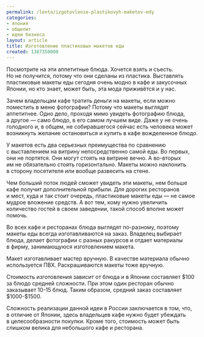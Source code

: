 ```yaml
---
permalink: /lenta/izgotovlenie-plastikovyh-maketov-edy
categories:
- япония
- общепит
- идеи бизнеса
layout: article
title: Изготовление пластиковых макетов еды
created: 1387350000
---
```

<p>Посмотрите на&nbsp;эти аппетитные блюда. Хочется взять и&nbsp;съесть. Но&nbsp;не&nbsp;получится, потому что они сделаны из&nbsp;пластика. Выставлять пластиковые макеты еды сегодня очень модно в&nbsp;кафе и&nbsp;закусочных Японии, но&nbsp;кто знает, может быть, эта мода приживётся и&nbsp;у&nbsp;нас.</p>
<p>Зачем владельцам кафе тратить деньги на&nbsp;макеты, если можно поместить в&nbsp;меню фотографии? Потому что макеты выглядят аппетитнее. Одно дело, проходя мимо увидеть фотографию блюда, а&nbsp;другое&nbsp;— само блюдо, в&nbsp;его самом лучшем виде. Даже у&nbsp;не&nbsp;очень голодного&nbsp;и, в&nbsp;общем, не&nbsp;собиравшегося сейчас есть человека может возникнуть желание остановиться и&nbsp;купить в&nbsp;кафе вожделенное блюдо.</p>
<!--break-->
<p>У&nbsp;макетов есть два серьезных преимущества по&nbsp;сравнению с&nbsp;выставлением на&nbsp;витрину непосредственно самой еды. Во&nbsp;первых, они не&nbsp;портятся. Они могут стоять на&nbsp;витрине вечно. А&nbsp;во-вторых им&nbsp;не&nbsp;обязательно стоять горизонтально. Макеты можно наклонить в&nbsp;сторону посетителя или вообще развесить на&nbsp;стене.</p>
<p>Чем больший поток людей сможет увидеть эти макеты, нем больше кафе получит дополнительной прибыли. Для дорогих ресторанов и&nbsp;мест, куда и&nbsp;так стоит очередь, пластиковые макеты еды&nbsp;— не&nbsp;самое мудрое вложение средств. А&nbsp;вот тем, кому нужно увеличить количество гостей в&nbsp;своем заведении, такой способ вполне может помочь.</p>
<p>Во&nbsp;всех кафе и&nbsp;ресторанах блюда выглядят по-разному, поэтому макеты еды всегда изготавливаются на&nbsp;заказ. Владелец выбирает блюда, делает фотографии с&nbsp;разных ракурсов и&nbsp;отдает материалы в&nbsp;фирму, занимающуюся изготовлением макета.</p>
<p>Макет изготавливает мастер вручную. В&nbsp;качестве материала обычно используется ПВХ. Раскрашиваются макеты тоже вручную.</p>
<p>Стоимость изготовления зависит от&nbsp;блюда и&nbsp;в&nbsp;Японии составляет $100 за&nbsp;блюдо средней сложности. При этом один ресторан обычно заказывает <nobr>10-15 блюд.</nobr> Таким образом, средний заказ составляет $1000-$1500.</p>
<p>Сложность реализации данной идеи в&nbsp;России заключается в&nbsp;том, что, в&nbsp;отличие от&nbsp;Японии, здесь владельцев кафе нужно будет убеждать в&nbsp;целесообразности покупки. Кроме того, стоимость может быть слишком велика для небольшого кафе и&nbsp;ресторана.</p>
